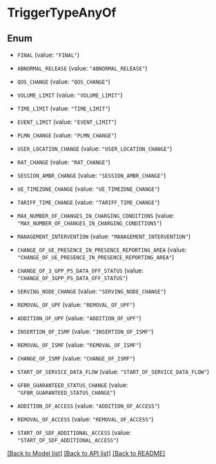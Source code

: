 # TriggerTypeAnyOf

## Enum


* `FINAL` (value: `"FINAL"`)

* `ABNORMAL_RELEASE` (value: `"ABNORMAL_RELEASE"`)

* `QOS_CHANGE` (value: `"QOS_CHANGE"`)

* `VOLUME_LIMIT` (value: `"VOLUME_LIMIT"`)

* `TIME_LIMIT` (value: `"TIME_LIMIT"`)

* `EVENT_LIMIT` (value: `"EVENT_LIMIT"`)

* `PLMN_CHANGE` (value: `"PLMN_CHANGE"`)

* `USER_LOCATION_CHANGE` (value: `"USER_LOCATION_CHANGE"`)

* `RAT_CHANGE` (value: `"RAT_CHANGE"`)

* `SESSION_AMBR_CHANGE` (value: `"SESSION_AMBR_CHANGE"`)

* `UE_TIMEZONE_CHANGE` (value: `"UE_TIMEZONE_CHANGE"`)

* `TARIFF_TIME_CHANGE` (value: `"TARIFF_TIME_CHANGE"`)

* `MAX_NUMBER_OF_CHANGES_IN_CHARGING_CONDITIONS` (value: `"MAX_NUMBER_OF_CHANGES_IN_CHARGING_CONDITIONS"`)

* `MANAGEMENT_INTERVENTION` (value: `"MANAGEMENT_INTERVENTION"`)

* `CHANGE_OF_UE_PRESENCE_IN_PRESENCE_REPORTING_AREA` (value: `"CHANGE_OF_UE_PRESENCE_IN_PRESENCE_REPORTING_AREA"`)

* `CHANGE_OF_3_GPP_PS_DATA_OFF_STATUS` (value: `"CHANGE_OF_3GPP_PS_DATA_OFF_STATUS"`)

* `SERVING_NODE_CHANGE` (value: `"SERVING_NODE_CHANGE"`)

* `REMOVAL_OF_UPF` (value: `"REMOVAL_OF_UPF"`)

* `ADDITION_OF_UPF` (value: `"ADDITION_OF_UPF"`)

* `INSERTION_OF_ISMF` (value: `"INSERTION_OF_ISMF"`)

* `REMOVAL_OF_ISMF` (value: `"REMOVAL_OF_ISMF"`)

* `CHANGE_OF_ISMF` (value: `"CHANGE_OF_ISMF"`)

* `START_OF_SERVICE_DATA_FLOW` (value: `"START_OF_SERVICE_DATA_FLOW"`)

* `GFBR_GUARANTEED_STATUS_CHANGE` (value: `"GFBR_GUARANTEED_STATUS_CHANGE"`)

* `ADDITION_OF_ACCESS` (value: `"ADDITION_OF_ACCESS"`)

* `REMOVAL_OF_ACCESS` (value: `"REMOVAL_OF_ACCESS"`)

* `START_OF_SDF_ADDITIONAL_ACCESS` (value: `"START_OF_SDF_ADDITIONAL_ACCESS"`)


[[Back to Model list]](../README.md#documentation-for-models) [[Back to API list]](../README.md#documentation-for-api-endpoints) [[Back to README]](../README.md)


